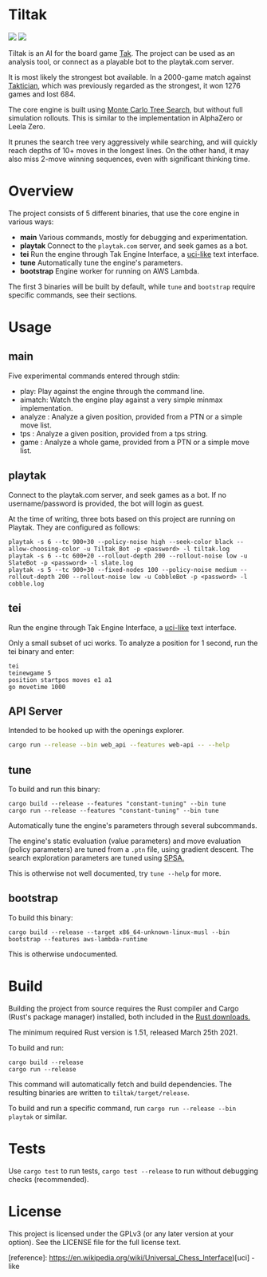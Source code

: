 # Tiltak

![](https://img.shields.io/github/license/MortenLohne/Tiltak) ![](https://img.shields.io/github/workflow/status/MortenLohne/Tiltak/Actions)

Tiltak is an AI for the board game [Tak](https://en.wikipedia.org/wiki/Tak_(game)). The project can be used as an analysis tool, or connect as a playable bot to the playtak.com server. 

It is most likely the strongest bot available. In a 2000-game match against [Taktician](https://github.com/nelhage/taktician), which was previously regarded as the strongest, it won 1276 games and lost 684.

The core engine is built using [Monte Carlo Tree Search](https://en.wikipedia.org/wiki/Monte_Carlo_tree_search), but without full simulation rollouts. This is similar to the implementation in AlphaZero or Leela Zero. 

It prunes the search tree very aggressively while searching, and will quickly reach depths of 10+ moves in the longest lines. On the other hand, it may also miss 2-move winning sequences, even with significant thinking time. 

# Overview

The project consists of 5 different binaries, that use the core engine in various ways:
 
 * **main** Various commands, mostly for debugging and experimentation.
 * **playtak** Connect to the `playtak.com` server, and seek games as a bot.
 * **tei** Run the engine through Tak Engine Interface, a [uci-like](https://en.wikipedia.org/wiki/Universal_Chess_Interface) text interface.
 * **tune** Automatically tune the engine's parameters. 
 * **bootstrap** Engine worker for running on AWS Lambda.
 
 The first 3 binaries will be built by default, while `tune` and `bootstrap` require specific commands, see their sections. 

# Usage

## main

Five experimental commands entered through stdin:

* play: Play against the engine through the command line.
* aimatch: Watch the engine play against a very simple minmax implementation.
* analyze <size>: Analyze a given position, provided from a PTN or a simple move list.
* tps <size>: Analyze a given position, provided from a tps string.
* game <size>: Analyze a whole game, provided from a PTN or a simple move list.

## playtak

Connect to the playtak.com server, and seek games as a bot. If no username/password is provided, the bot will login as guest. 

At the time of writing, three bots based on this project are running on Playtak. They are configured as follows:
````
playtak -s 6 --tc 900+30 --policy-noise high --seek-color black --allow-choosing-color -u Tiltak_Bot -p <password> -l tiltak.log
playtak -s 6 --tc 600+20 --rollout-depth 200 --rollout-noise low -u SlateBot -p <password> -l slate.log
playtak -s 5 --tc 900+30 --fixed-nodes 100 --policy-noise medium --rollout-depth 200 --rollout-noise low -u CobbleBot -p <password> -l cobble.log
````

## tei 

Run the engine through Tak Engine Interface, a [uci-like](https://en.wikipedia.org/wiki/Universal_Chess_Interface) text interface.

Only a small subset of uci works. To analyze a position for 1 second, run the tei binary and enter:

````
tei
teinewgame 5
position startpos moves e1 a1
go movetime 1000
````

## API Server
Intended to be hooked up with the openings explorer.

```sh
cargo run --release --bin web_api --features web-api -- --help
```

## tune
To build and run this binary:
```
cargo build --release --features "constant-tuning" --bin tune
cargo run --release --features "constant-tuning" --bin tune
```

Automatically tune the engine's parameters through several subcommands. 

The engine's static evaluation (value parameters) and move evaluation (policy parameters) are tuned from a `.ptn` file, using gradient descent. The search exploration parameters are tuned using [SPSA.](https://en.wikipedia.org/wiki/Simultaneous_perturbation_stochastic_approximation) 

This is otherwise not well documented, try `tune --help` for more. 

## bootstrap 
To build this binary:
```
cargo build --release --target x86_64-unknown-linux-musl --bin bootstrap --features aws-lambda-runtime
```
This is otherwise undocumented.

# Build

Building the project from source requires the Rust compiler and Cargo (Rust's package manager) installed, both included in the [Rust downloads.](https://www.rust-lang.org/tools/install)

The minimum required Rust version is 1.51, released March 25th 2021.

To build and run:
```
cargo build --release
cargo run --release
```


This command will automatically fetch and build dependencies. The resulting binaries are written to `tiltak/target/release`.

To build and run a specific command, run `cargo run --release --bin playtak` or similar.

# Tests

Use `cargo test` to run tests, `cargo test --release` to run without debugging checks (recommended).

# License

This project is licensed under the GPLv3 (or any later version at your option). See the LICENSE file for the full license text.


[reference]: https://en.wikipedia.org/wiki/Universal_Chess_Interface)[uci] -like
